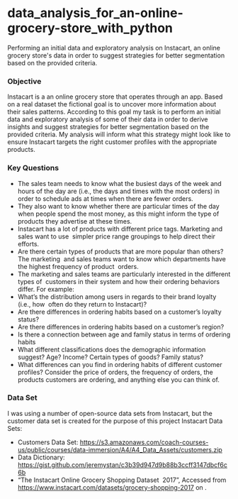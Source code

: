 # data_analysis_for_an-online-grocery-store_with_python
Performing an initial data and exploratory analysis on Instacart, an online grocery store's data in order to suggest strategies for better segmentation based on the provided criteria.

### Objective
Instacart is a an online grocery store that operates through an app. Based on a real dataset the fictional goal is to uncover more information about their sales patterns. According to this goal my task is to perform an initial data and exploratory analysis of some of their data in order to derive insights and suggest strategies for better segmentation based on the provided criteria. My analysis will inform what this strategy might look like to ensure Instacart targets the right customer profiles with the appropriate products. 

### Key Questions
- The sales team needs to know what the busiest days of the week and hours of the day are (i.e., the days and times with the most orders) in order to schedule ads at times when there are fewer orders. 
- They also want to know whether there are particular times of the day when people spend the most money, as this might inform the type of products they advertise at these times. 
- Instacart has a lot of products with different price tags. Marketing and sales want to use  simpler price range groupings to help direct their efforts. 
- Are there certain types of products that are more popular than others? The marketing  and sales teams want to know which departments have the highest frequency of product  orders. 
- The marketing and sales teams are particularly interested in the different types of  customers in their system and how their ordering behaviors differ. For example: 
 - What’s the distribution among users in regards to their brand loyalty (i.e., how  often do they return to Instacart)? 
 - Are there differences in ordering habits based on a customer’s loyalty status? 
  - Are there differences in ordering habits based on a customer’s region? 
  - Is there a connection between age and family status in terms of ordering habits
  - What different classifications does the demographic information suggest? Age? Income? Certain types of goods? Family status? 
 - What differences can you find in ordering habits of different customer profiles? Consider the price of orders, the frequency of orders, the products customers are ordering, and anything else you can think of.   

### Data Set
I was using a number of open-source data sets from Instacart, but the customer data set  is created for the purpose of this project
Instacart Data Sets: 
- Customers Data Set: https://s3.amazonaws.com/coach-courses-us/public/courses/data-immersion/A4/A4_Data_Assets/customers.zip 
- Data Dictionary: https://gist.github.com/jeremystan/c3b39d947d9b88b3ccff3147dbcf6c6b
- “The Instacart Online Grocery Shopping Dataset  2017”, Accessed from https://www.instacart.com/datasets/grocery-shopping-2017 on <date>.  
